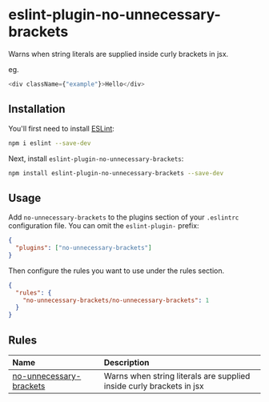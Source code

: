 # eslint-plugin-no-unnecessary-brackets

Warns when string literals are supplied inside curly brackets in jsx.

eg.

```js
<div className={"example"}>Hello</div>
```

## Installation

You'll first need to install [ESLint](https://eslint.org/):

```sh
npm i eslint --save-dev
```

Next, install `eslint-plugin-no-unnecessary-brackets`:

```sh
npm install eslint-plugin-no-unnecessary-brackets --save-dev
```

## Usage

Add `no-unnecessary-brackets` to the plugins section of your `.eslintrc` configuration file. You can omit the `eslint-plugin-` prefix:

```json
{
  "plugins": ["no-unnecessary-brackets"]
}
```

Then configure the rules you want to use under the rules section.

```json
{
  "rules": {
    "no-unnecessary-brackets/no-unnecessary-brackets": 1
  }
}
```

## Rules

<!-- begin auto-generated rules list -->

| Name                                                                                                                                            | Description                                                          |
| :---------------------------------------------------------------------------------------------------------------------------------------------- | :------------------------------------------------------------------- |
| [no-unnecessary-brackets](https://github.com/chrisdrifte/eslint-plugin-no-unnecessary-brackets/blob/main/docs/rules/no-unnecessary-brackets.md) | Warns when string literals are supplied inside curly brackets in jsx |

<!-- end auto-generated rules list -->
